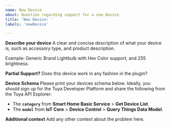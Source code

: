 ```yaml
---
name: New Device
about: Question regarding support for a new device.
title: 'New Device: '
labels: 'newDevice'

---
```


**Describe your device**
A clear and concise description of what your device is, such as accessory type, and product description.

Example: Generic Brand Lightbulb with Hex Color support, and 255 brightness. 

**Partial Support?**
Does this device work in any fashion in the plugin? 

**Device Schema**
Please print your devices schema below. Ideally, you should sign up for the Tuya Developer Platform and share the following from the Tuya API Explorer:
* The **`category`** from **Smart Home Basic Service** > **Get Device List**.
* The **`model`** from **IoT Core** > **Device Control** > **Query Things Data Model**.



**Additional context**
Add any other context about the problem here.


